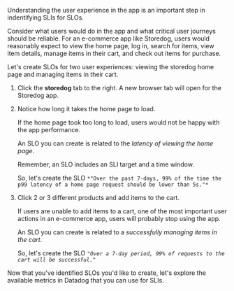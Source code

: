 Understanding the user experience in the app is an important step in indentifying SLIs for SLOs. 

Consider what users would do in the app and what critical user journeys should be reliable. For an e-commerce app like Storedog, users would reasonably expect to view the home page, log in, search for items, view item details, manage items in their cart, and check out items for purchase.

Let's create SLOs for two user experiences: viewing the storedog home page and managing items in their cart.

1. Click the **storedog** tab to the right. A new browser tab will open for the Storedog app. 

2. Notice how long it takes the home page to load. 

   If the home page took too long to load, users would not be happy with the app performance. 
   
   An SLO you can create is related to the *latency of viewing the home page*.

   Remember, an SLO includes an SLI target and a time window. 
   
   So, let's create the SLO `*"Over the past 7-days, 99% of the time the p99 latency of a home page request should be lower than 5s."*`

3. Click 2 or 3 different products and add items to the cart.

   If users are unable to add items to a cart, one of the most important user actions in an e-commerce app, users will probably stop using the app. 
   
   An SLO you can create is related to a *successfully managing items in the cart*.

   So, let's create the SLO *`"Over a 7-day period, 99% of requests to the cart will be successful."`*

Now that you've identified SLOs you'd like to create, let's explore the available metrics in Datadog that you can use for SLIs.